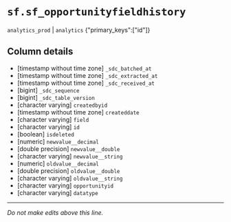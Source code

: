 # `sf.sf_opportunityfieldhistory`
`analytics_prod` | `analytics`
{"primary_keys":["id"]}

## Column details
* [timestamp without time zone] `_sdc_batched_at`
* [timestamp without time zone] `_sdc_extracted_at`
* [timestamp without time zone] `_sdc_received_at`
* [bigint]    `_sdc_sequence`
* [bigint]    `_sdc_table_version`
* [character varying] `createdbyid`
* [timestamp without time zone] `createddate`
* [character varying] `field`
* [character varying] `id`
* [boolean]   `isdeleted`
* [numeric]   `newvalue__decimal`
* [double precision] `newvalue__double`
* [character varying] `newvalue__string`
* [numeric]   `oldvalue__decimal`
* [double precision] `oldvalue__double`
* [character varying] `oldvalue__string`
* [character varying] `opportunityid`
* [character varying] `datatype`

-------------------------------------------------------------------------------
*Do not make edits above this line.*
